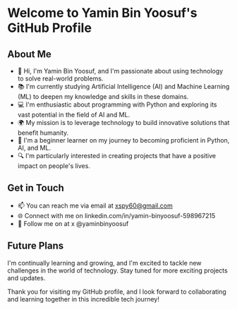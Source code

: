 # Welcome to Yamin Bin Yoosuf's GitHub Profile

## About Me

- 👋 Hi, I'm Yamin Bin Yoosuf, and I'm passionate about using technology to solve real-world problems.
- 📚 I'm currently studying Artificial Intelligence (AI) and Machine Learning (ML) to deepen my knowledge and skills in these domains.
- 💻 I'm enthusiastic about programming with Python and exploring its vast potential in the field of AI and ML.
- 🌍 My mission is to leverage technology to build innovative solutions that benefit humanity.
- 🚀 I'm a beginner learner on my journey to becoming proficient in Python, AI, and ML.
- 🔍 I'm particularly interested in creating projects that have a positive impact on people's lives.

## Get in Touch

- 📫 You can reach me via email at xspy60@gmail.com
- 🌐 Connect with me on linkedin.com/in/yamin-binyoosuf-598967215
- 📸 Follow me on at x @yaminbinyoosuf


## Future Plans

I'm continually learning and growing, and I'm excited to tackle new challenges in the world of technology. Stay tuned for more exciting projects and updates.

Thank you for visiting my GitHub profile, and I look forward to collaborating and learning together in this incredible tech journey!

